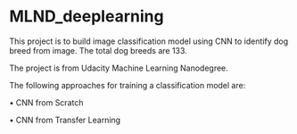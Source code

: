 # MLND_deeplearning
This project is to build image classification model using CNN to identify dog breed from image. The total dog breeds are 133.

The project is from Udacity Machine Learning Nanodegree.


The following approaches for training a classification model are:

•	CNN from Scratch

•	CNN from Transfer Learning
